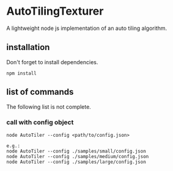 # AutoTilingTexturer

A lightweight node js implementation of an auto tiling algorithm.

## installation

Don't forget to install dependencies.

```
npm install
```

## list of commands

The following list is not complete.

### call with config object
```
node AutoTiler --config <path/to/config.json>

e.g.:
node AutoTiler --config ./samples/small/config.json
node AutoTiler --config ./samples/medium/config.json
node AutoTiler --config ./samples/large/config.json

```

